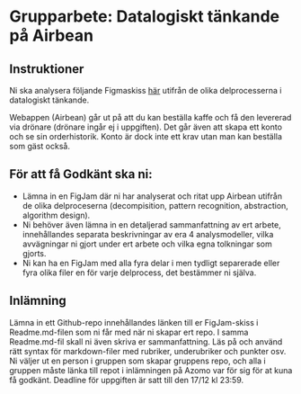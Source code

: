 # Grupparbete: Datalogiskt tänkande på Airbean

## Instruktioner

Ni ska analysera följande Figmaskiss [här](https://www.figma.com/file/ONcO3UQRPBLQsZc3FkysMt/AirBean-v.1.1---Vue?node-id=0%3A1) utifrån de olika delprocesserna i datalogiskt tänkande.

Webappen (Airbean) går ut på att du kan beställa kaffe och få den levererad via drönare (drönare ingår ej i uppgiften). Det går även att skapa ett konto och se sin orderhistorik. Konto är dock inte ett krav utan man kan beställa som gäst också.

## För att få Godkänt ska ni:

* Lämna in en FigJam där ni har analyserat och ritat upp Airbean utifrån de olika delproceserna (decompisition, pattern recognition, abstraction, algorithm design).
* Ni behöver även lämna in en detaljerad sammanfattning av ert arbete, innehållandes separata beskrivningar av era 4 analysmodeller, vilka avvägningar ni gjort under ert arbete och vilka egna tolkningar som gjorts.
* Ni kan ha en FigJam med alla fyra delar i men tydligt separerade eller fyra olika filer en för varje delprocess, det bestämmer ni själva.

## Inlämning
Lämna in ett Github-repo innehållandes länken till er FigJam-skiss i Readme.md-filen som ni får med när ni skapar ert repo. I samma Readme.md-fil skall ni även skriva er sammanfattning. Läs på och använd rätt syntax för markdown-filer med rubriker, underubriker och punkter osv.
Ni väljer ut en person i gruppen som skapar gruppens repo, och alla i gruppen måste länka till repot i inlämningen på Azomo var för sig för at kuna få godkänt.
Deadline för uppgiften är satt till den 17/12 kl 23:59. 
